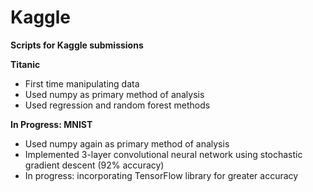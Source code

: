 # Kaggle
**Scripts for Kaggle submissions**

**Titanic**
- First time manipulating data
- Used numpy as primary method of analysis
- Used regression and random forest methods

**In Progress: MNIST**
- Used numpy again as primary method of analysis
- Implemented 3-layer convolutional neural network using stochastic gradient descent (92% accuracy)
- In progress: incorporating TensorFlow library for greater accuracy
